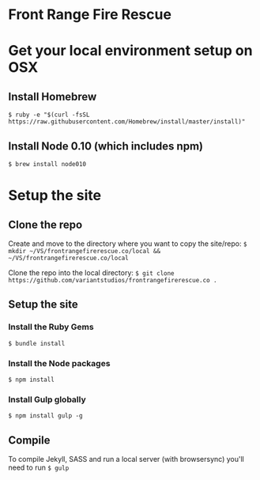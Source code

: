 # Front Range Fire Rescue

# Get your local environment setup on OSX

## Install Homebrew

`$ ruby -e "$(curl -fsSL https://raw.githubusercontent.com/Homebrew/install/master/install)"`

## Install Node 0.10 (which includes npm)

`$ brew install node010`



# Setup the site

## Clone the repo

Create and move to the directory where you want to copy the site/repo:
`$ mkdir ~/VS/frontrangefirerescue.co/local && ~/VS/frontrangefirerescue.co/local `

Clone the repo into the local directory:
`$ git clone https://github.com/variantstudios/frontrangefirerescue.co . `

## Setup the site

### Install the Ruby Gems
`$ bundle install`

### Install the Node packages
`$ npm install`

### Install Gulp globally
`$ npm install gulp -g`

## Compile

To compile Jekyll, SASS and run a local server (with browsersync) you'll need to run `$ gulp`
